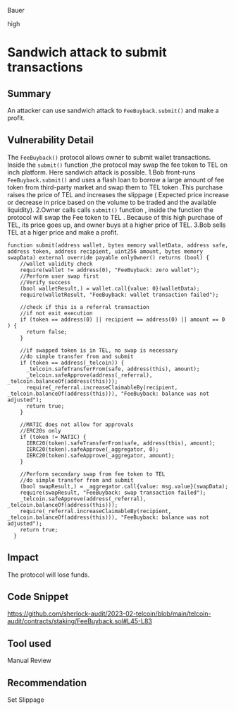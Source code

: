 Bauer

high

# Sandwich attack to submit transactions

## Summary
An attacker can use sandwich attack to ```FeeBuyback.submit()``` and make a profit.


## Vulnerability Detail
The ```FeeBuyback()``` protocol allows owner to submit wallet transactions. Inside the ```submit()``` function ,the protocol may swap the fee token to TEL on inch platform. Here sandwich attack is possible.
1.Bob front-runs ```FeeBuyback.submit()``` and uses a flash loan to borrow a large amount of fee token from third-party market and swap them to TEL token .This purchase raises the price of TEL and increases the slippage ( Expected price increase or decrease in price based on the volume to be traded and the available liquidity).
2.Owner calls calls ```submit()``` function , inside the function the protocol will swap the Fee token to TEL . Because of this high purchase of TEL, its price goes up, and owner buys at a higher price of TEL.
3.Bob sells TEL  at a higer price and make a profit.
```solidity
function submit(address wallet, bytes memory walletData, address safe, address token, address recipient, uint256 amount, bytes memory swapData) external override payable onlyOwner() returns (bool) {
    //wallet validity check
    require(wallet != address(0), "FeeBuyback: zero wallet");
    //Perform user swap first
    //Verify success
    (bool walletResult,) = wallet.call{value: 0}(walletData);
    require(walletResult, "FeeBuyback: wallet transaction failed");

    //check if this is a referral transaction
    //if not exit execution
    if (token == address(0) || recipient == address(0) || amount == 0 ) {
      return false;
    }

    //if swapped token is in TEL, no swap is necessary
    //do simple transfer from and submit
    if (token == address(_telcoin)) {
      _telcoin.safeTransferFrom(safe, address(this), amount);
      _telcoin.safeApprove(address(_referral), _telcoin.balanceOf(address(this)));
      require(_referral.increaseClaimableBy(recipient, _telcoin.balanceOf(address(this))), "FeeBuyback: balance was not adjusted");
      return true;
    }

    //MATIC does not allow for approvals
    //ERC20s only
    if (token != MATIC) {
      IERC20(token).safeTransferFrom(safe, address(this), amount);
      IERC20(token).safeApprove(_aggregator, 0);
      IERC20(token).safeApprove(_aggregator, amount);
    }

    //Perform secondary swap from fee token to TEL
    //do simple transfer from and submit
    (bool swapResult,) = _aggregator.call{value: msg.value}(swapData);
    require(swapResult, "FeeBuyback: swap transaction failed");
    _telcoin.safeApprove(address(_referral), _telcoin.balanceOf(address(this)));
    require(_referral.increaseClaimableBy(recipient, _telcoin.balanceOf(address(this))), "FeeBuyback: balance was not adjusted");
    return true;
  }

```

## Impact
The protocol will lose funds.



## Code Snippet
https://github.com/sherlock-audit/2023-02-telcoin/blob/main/telcoin-audit/contracts/staking/FeeBuyback.sol#L45-L83
## Tool used

Manual Review

## Recommendation
Set Slippage
